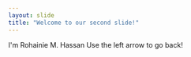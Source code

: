 ```yaml
---
layout: slide
title: "Welcome to our second slide!"
---
```

I'm Rohainie M. Hassan
Use the left arrow to go back!
